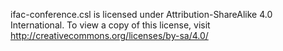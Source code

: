 ifac-conference.csl is licensed under Attribution-ShareAlike 4.0 International. To view a copy of this license, visit http://creativecommons.org/licenses/by-sa/4.0/
